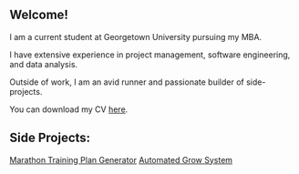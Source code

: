 ## Welcome!

I am a current student at Georgetown University pursuing my MBA. 

I have extensive experience in project management, software engineering, and data analysis. 

Outside of work, I am an avid runner and passionate builder of side-projects. 

You can download my CV [here](Resume_Jennings.pdf). 


## Side Projects:

[Marathon Training Plan Generator](https://kevjen37.github.io/runningapp)
[Automated Grow System](https://kevjen37.github.io/growsystem)
